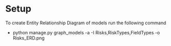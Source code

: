 # Setup 



To create Entity Relationship Diagram of models run the following command
- python manage.py graph_models -a -I Risks,RiskTypes,FieldTypes -o Risks_ERD.png
